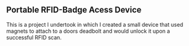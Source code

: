 ## Portable RFID-Badge Acess Device

This is a project I undertook in which I created a small device that used magnets to attach to a doors deadbolt and would unlock it upon a successful RFID scan. 
